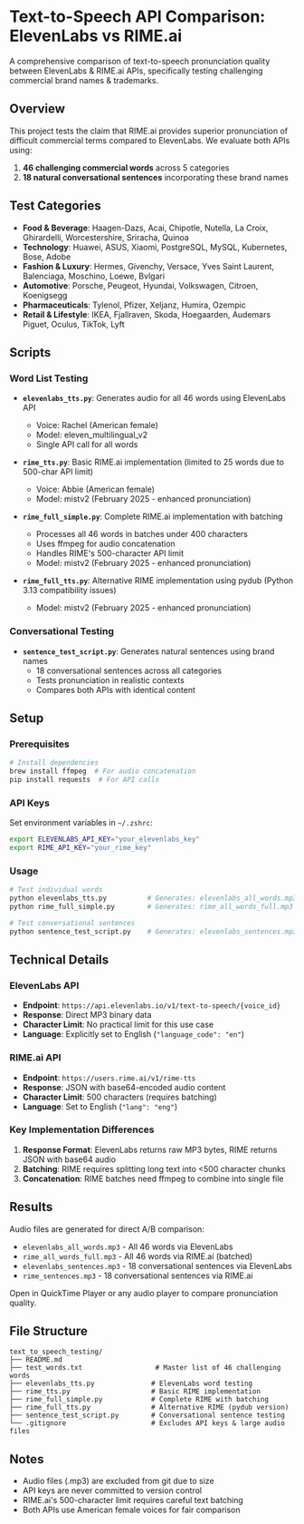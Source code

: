 # Text-to-Speech API Comparison: ElevenLabs vs RIME.ai

A comprehensive comparison of text-to-speech pronunciation quality between ElevenLabs & RIME.ai APIs, specifically testing challenging commercial brand names & trademarks.

## Overview

This project tests the claim that RIME.ai provides superior pronunciation of difficult commercial terms compared to ElevenLabs. We evaluate both APIs using:

1. **46 challenging commercial words** across 5 categories
2. **18 natural conversational sentences** incorporating these brand names

## Test Categories

- **Food & Beverage**: Haagen-Dazs, Acai, Chipotle, Nutella, La Croix, Ghirardelli, Worcestershire, Sriracha, Quinoa
- **Technology**: Huawei, ASUS, Xiaomi, PostgreSQL, MySQL, Kubernetes, Bose, Adobe
- **Fashion & Luxury**: Hermes, Givenchy, Versace, Yves Saint Laurent, Balenciaga, Moschino, Loewe, Bvlgari
- **Automotive**: Porsche, Peugeot, Hyundai, Volkswagen, Citroen, Koenigsegg
- **Pharmaceuticals**: Tylenol, Pfizer, Xeljanz, Humira, Ozempic
- **Retail & Lifestyle**: IKEA, Fjallraven, Skoda, Hoegaarden, Audemars Piguet, Oculus, TikTok, Lyft

## Scripts

### Word List Testing

- **`elevenlabs_tts.py`**: Generates audio for all 46 words using ElevenLabs API
  - Voice: Rachel (American female)
  - Model: eleven_multilingual_v2
  - Single API call for all words

- **`rime_tts.py`**: Basic RIME.ai implementation (limited to 25 words due to 500-char API limit)
  - Voice: Abbie (American female)
  - Model: mistv2 (February 2025 - enhanced pronunciation)

- **`rime_full_simple.py`**: Complete RIME.ai implementation with batching
  - Processes all 46 words in batches under 400 characters
  - Uses ffmpeg for audio concatenation
  - Handles RIME's 500-character API limit
  - Model: mistv2 (February 2025 - enhanced pronunciation)

- **`rime_full_tts.py`**: Alternative RIME implementation using pydub (Python 3.13 compatibility issues)
  - Model: mistv2 (February 2025 - enhanced pronunciation)

### Conversational Testing

- **`sentence_test_script.py`**: Generates natural sentences using brand names
  - 18 conversational sentences across all categories
  - Tests pronunciation in realistic contexts
  - Compares both APIs with identical content

## Setup

### Prerequisites

```bash
# Install dependencies
brew install ffmpeg  # For audio concatenation
pip install requests  # For API calls
```

### API Keys

Set environment variables in `~/.zshrc`:

```bash
export ELEVENLABS_API_KEY="your_elevenlabs_key"
export RIME_API_KEY="your_rime_key"
```

### Usage

```bash
# Test individual words
python elevenlabs_tts.py          # Generates: elevenlabs_all_words.mp3
python rime_full_simple.py        # Generates: rime_all_words_full.mp3

# Test conversational sentences
python sentence_test_script.py    # Generates: elevenlabs_sentences.mp3 & rime_sentences.mp3
```

## Technical Details

### ElevenLabs API
- **Endpoint**: `https://api.elevenlabs.io/v1/text-to-speech/{voice_id}`
- **Response**: Direct MP3 binary data
- **Character Limit**: No practical limit for this use case
- **Language**: Explicitly set to English (`"language_code": "en"`)

### RIME.ai API
- **Endpoint**: `https://users.rime.ai/v1/rime-tts`
- **Response**: JSON with base64-encoded audio content
- **Character Limit**: 500 characters (requires batching)
- **Language**: Set to English (`"lang": "eng"`)

### Key Implementation Differences

1. **Response Format**: ElevenLabs returns raw MP3 bytes, RIME returns JSON with base64 audio
2. **Batching**: RIME requires splitting long text into <500 character chunks
3. **Concatenation**: RIME batches need ffmpeg to combine into single file

## Results

Audio files are generated for direct A/B comparison:

- `elevenlabs_all_words.mp3` - All 46 words via ElevenLabs
- `rime_all_words_full.mp3` - All 46 words via RIME.ai (batched)
- `elevenlabs_sentences.mp3` - 18 conversational sentences via ElevenLabs
- `rime_sentences.mp3` - 18 conversational sentences via RIME.ai

Open in QuickTime Player or any audio player to compare pronunciation quality.

## File Structure

```
text_to_speech_testing/
├── README.md
├── test_words.txt                  # Master list of 46 challenging words
├── elevenlabs_tts.py              # ElevenLabs word testing
├── rime_tts.py                    # Basic RIME implementation
├── rime_full_simple.py            # Complete RIME with batching
├── rime_full_tts.py               # Alternative RIME (pydub version)
├── sentence_test_script.py        # Conversational sentence testing
└── .gitignore                     # Excludes API keys & large audio files
```

## Notes

- Audio files (.mp3) are excluded from git due to size
- API keys are never committed to version control
- RIME.ai's 500-character limit requires careful text batching
- Both APIs use American female voices for fair comparison
